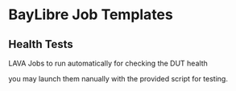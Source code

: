 # BayLibre Job Templates #

## Health Tests ##

LAVA Jobs to run automatically for checking the DUT health

you may launch them nanually with the provided script for testing.

